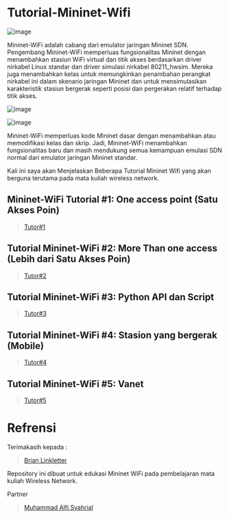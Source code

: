 # Tutorial-Mininet-Wifi


![image](https://user-images.githubusercontent.com/91620434/193069179-02064713-c836-44df-9b98-d60be1175571.png)


Mininet-WiFi adalah cabang dari emulator jaringan Mininet SDN. Pengembang Mininet-WiFi memperluas fungsionalitas Mininet dengan menambahkan stasiun WiFi virtual dan titik akses berdasarkan driver nirkabel Linux standar dan driver simulasi nirkabel 80211_hwsim. Mereka juga menambahkan kelas untuk memungkinkan penambahan perangkat nirkabel ini dalam skenario jaringan Mininet dan untuk mensimulasikan karakteristik stasiun bergerak seperti posisi dan pergerakan relatif terhadap titik akses.

![image](https://user-images.githubusercontent.com/91620434/193069356-2c3a7dde-8879-47af-9988-70f4c9f05a44.png)

![image](https://user-images.githubusercontent.com/91620434/193069420-5f0b501e-6932-4414-b004-ba297ff3bdec.png)


Mininet-WiFi memperluas kode Mininet dasar dengan menambahkan atau memodifikasi kelas dan skrip. Jadi, Mininet-WiFi menambahkan fungsionalitas baru dan masih mendukung semua kemampuan emulasi SDN normal dari emulator jaringan Mininet standar.

Kali ini saya akan Menjelaskan Beberapa Tutorial Mininet Wifi yang akan berguna terutama pada mata kuliah wireless network.

## Mininet-WiFi Tutorial #1: One access point (Satu Akses Poin)
> [Tutor#1](https://github.com/fajrrmdhn/Tutorial-Mininet-Wifi/blob/main/Mininet-WiFi%20Tutorial%20%231%3A%20One%20access%20point..md) 

## Tutorial Mininet-WiFi #2: More Than one access (Lebih dari Satu Akses Poin)
> [Tutor#2](https://github.com/fajrrmdhn/Tutorial-Mininet-Wifi/blob/main/Mininet-WiFi%20Tutorial%20%232:%20More%20Than%20one%20access.md) 

## Tutorial Mininet-WiFi #3: Python API dan Script
> [Tutor#3](https://github.com/fajrrmdhn/Tutorial-Mininet-Wifi/blob/main/Mininet-WiFi%20Tutorial%20%233:%20Python%20API%20dan%20Script.md)

## Tutorial Mininet-WiFi #4: Stasion yang bergerak (Mobile)
> [Tutor#4](https://github.com/fajrrmdhn/Tutorial-Mininet-Wifi/blob/main/Mininet-WiFi%20Tutorial%20%234:%20Stasion%20yang%20bergerak%20(Mobile).md)

## Tutorial Mininet-WiFi #5: Vanet
> [Tutor#5](https://github.com/fajrrmdhn/Tutorial-Mininet-Wifi/blob/main/Mininet-WiFi%20Tutorial%20%235:%20Vanet.md)


# Refrensi
Terimakasih kepada :
> [Brian Linkletter](https://www.brianlinkletter.com/2016/04/mininet-wifi-software-defined-network-emulator-supports-wifi-networks/)

Repository ini dibuat untuk edukasi Mininet WiFi pada pembelajaran mata kuliah Wireless Network.

Partner
> [Muhammad Alfi Syahrial](https://github.com/muhammadalfi-sy)
